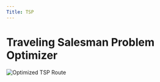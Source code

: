 ```yaml
---
Title: TSP
---
```


# Traveling Salesman Problem Optimizer

![Optimized TSP Route](LeviTranstrum.github.io/images/TSP_graph.png)